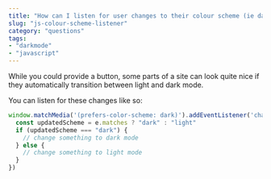 ```yaml
---
title: "How can I listen for user changes to their colour scheme (ie dark mode)?"
slug: "js-colour-scheme-listener"
category: "questions"
tags:
- "darkmode"
- "javascript"
---
```


While you could provide a button, some parts of a site can look quite nice if they automatically transition between light and dark mode.

You can listen for these changes like so:

```javascript
window.matchMedia('(prefers-color-scheme: dark)').addEventListener('change', e => {
  const updatedScheme = e.matches ? "dark" : "light"
  if (updatedScheme === "dark") {
    // change something to dark mode
  } else {
    // change something to light mode
  }
})
```